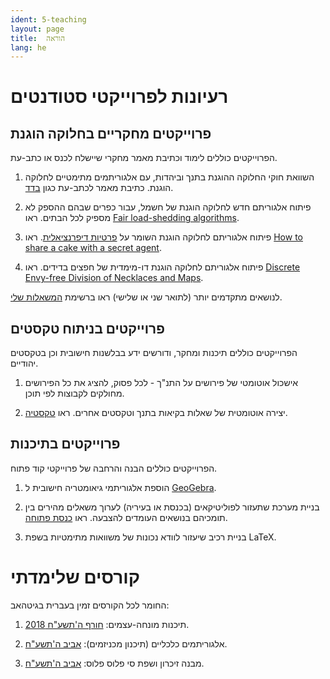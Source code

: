```yaml
---
ident: 5-teaching
layout: page
title:  הוראה
lang: he
---
```

# רעיונות לפרוייקטי סטודנטים

## פרוייקטים מחקריים בחלוקה הוגנת

הפרוייקטים כוללים לימוד וכתיבת מאמר מחקרי שיישלח לכנס או כתב-עת.

1. השוואת חוקי החלוקה ההוגנת בתנך וביהדות, עם אלגוריתמים מתימטיים לחלוקה הוגנת. כתיבת מאמר לכתב-עת כגון  [בדד](http://www.biupress.co.il/website/index.asp?category=56).

1. פיתוח אלגוריתם חדש לחלוקה הוגנת של חשמל, עבור כפרים שבהם ההספק לא מספיק לכל הבתים. ראו [Fair load-shedding algorithms](https://www.ijcai.org/proceedings/2018/0220.pdf).

1. פיתוח אלגוריתם לחלוקה הוגנת השומר על  [פרטיות דיפרנציאלית](https://en.wikipedia.org/wiki/Differential_Privacy). ראו [How to share a cake with a secret agent](https://arxiv.org/abs/1810.06913).

1. פיתוח אלגוריתם לחלוקה הוגנת דו-מימדית של חפצים בדידים. ראו [Discrete Envy-free Division of Necklaces and Maps](https://arxiv.org/abs/1510.02132).

לנושאים מתקדמים יותר (לתואר שני או שלישי) ראו ברשימת 
 [המשאלות שלי](/pages/en/wishlist/).

## פרוייקטים בניתוח טקסטים

הפרוייקטים כוללים תיכנות ומחקר, ודורשים ידע בבלשנות חישובית וכן בטקסטים יהודיים.

1. אישכול אוטומטי של פירושים על התנ"ך - לכל פסוק, להציג את כל הפירושים מחולקים לקבוצות לפי תוכן.

1. יצירה אוטומטית של שאלות בקיאות בתנך וטקסטים אחרים. ראו [טקסטיה](https://github.com/erelsgl/textia).

## פרוייקטים בתיכנות

הפרוייקטים כוללים הבנה והרחבה של פרוייקטי קוד פתוח.

1. הוספת אלגוריתמי גיאומטריה חישובית  ל [GeoGebra](https://dev.geogebra.org/trac).

1. בניית מערכת שתעזור לפוליטיקאים (בכנסת או בעיריה) לערוך משאלים מהירים בין תומכיהם בנושאים העומדים להצבעה. ראו  [כנסת פתוחה](https://oknesset.org/).

1. בניית רכיב שיעזור לוודא נכונות של משוואות מתימטיות בשפת 
LaTeX.

# קורסים שלימדתי

החומר לכל הקורסים זמין בעברית בגיטהאב:

1. תיכנות מונחה-עצמים:  [חורף ה'תשע"ח 2018][oop5778].

1. אלגוריתמים כלכליים (תיכנון מכניזמים): [אביב ה'תשע"ח][alg5778].

1. מבנה זיכרון ושפת סי פלוס פלוס: [אביב ה'תשע"ח][cpp5778].


[oop5778]: https://github.com/erelsgl/ariel-oop-course
[alg5778]: https://github.com/erelsgl/ariel-algorithms2m-5778
[cpp5778]: https://github.com/erelsgl/ariel-cpp-5778
